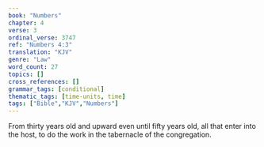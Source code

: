 ```yaml
---
book: "Numbers"
chapter: 4
verse: 3
ordinal_verse: 3747
ref: "Numbers 4:3"
translation: "KJV"
genre: "Law"
word_count: 27
topics: []
cross_references: []
grammar_tags: [conditional]
thematic_tags: [time-units, time]
tags: ["Bible","KJV","Numbers"]
---
```

From thirty years old and upward even until fifty years old, all that enter into the host, to do the work in the tabernacle of the congregation.
